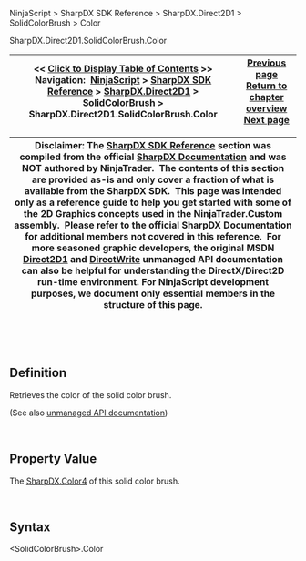 ﻿


NinjaScript \> SharpDX SDK Reference \> SharpDX.Direct2D1 \> SolidColorBrush \> Color






















SharpDX.Direct2D1\.SolidColorBrush.Color







| \<\< [Click to Display Table of Contents](sharpdx_direct2d1_solidcolorbrush_color.md) \>\> **Navigation:**     [NinjaScript](ninjascript.md) \> [SharpDX SDK Reference](sharpdx_sdk_reference.md) \> [SharpDX.Direct2D1](sharpdx_direct2d1.md) \> [SolidColorBrush](sharpdx_direct2d1_solidcolorbrush.md) \> SharpDX.Direct2D1\.SolidColorBrush.Color | [Previous page](sharpdx_direct2d1_solidcolorbrush.md) [Return to chapter overview](sharpdx_direct2d1_solidcolorbrush.md) [Next page](sharpdx_direct2d1_strokestyle.md) |
| --- | --- |













| Disclaimer: The [SharpDX SDK Reference](sharpdx_sdk_reference.md) section was compiled from the official [SharpDX Documentation](http://sharpdx.org/) and was NOT authored by NinjaTrader.  The contents of this section are provided as\-is and only cover a fraction of what is available from the SharpDX SDK.  This page was intended only as a reference guide to help you get started with some of the 2D Graphics concepts used in the NinjaTrader.Custom assembly.  Please refer to the official SharpDX Documentation for additional members not covered in this reference.  For more seasoned graphic developers, the original MSDN [Direct2D1](https://msdn.microsoft.com/en-us/library/windows/desktop/dd370990.aspx) and [DirectWrite](https://msdn.microsoft.com/en-us/library/windows/desktop/dd368038.aspx) unmanaged API documentation can also be helpful for understanding the DirectX/Direct2D run\-time environment. For NinjaScript development purposes, we document only essential members in the structure of this page. |
| --- |



 


 


## Definition


Retrieves the color of the solid color brush.


(See also [unmanaged API documentation](https://msdn.microsoft.com/en-us/library/dd372209.aspx))


 


## Property Value


The [SharpDX.Color4](sharpdx_color4.md) of this solid color brush.


 


## Syntax


\<SolidColorBrush\>.Color









